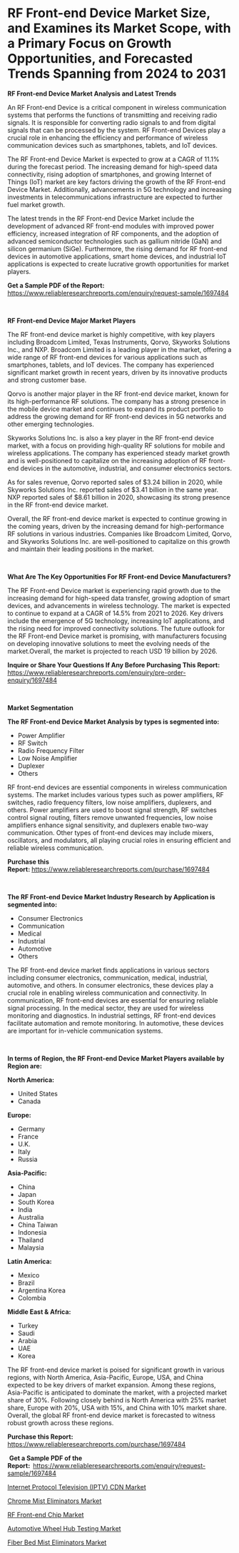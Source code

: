 <p><h1>RF Front-end Device Market Size, and Examines its Market Scope, with a Primary Focus on Growth Opportunities, and Forecasted Trends Spanning from 2024 to 2031</h1></p><p><strong>RF Front-end Device Market Analysis and Latest Trends</strong></p>
<p><p>An RF Front-end Device is a critical component in wireless communication systems that performs the functions of transmitting and receiving radio signals. It is responsible for converting radio signals to and from digital signals that can be processed by the system. RF Front-end Devices play a crucial role in enhancing the efficiency and performance of wireless communication devices such as smartphones, tablets, and IoT devices.</p><p>The RF Front-end Device Market is expected to grow at a CAGR of 11.1% during the forecast period. The increasing demand for high-speed data connectivity, rising adoption of smartphones, and growing Internet of Things (IoT) market are key factors driving the growth of the RF Front-end Device Market. Additionally, advancements in 5G technology and increasing investments in telecommunications infrastructure are expected to further fuel market growth.</p><p>The latest trends in the RF Front-end Device Market include the development of advanced RF front-end modules with improved power efficiency, increased integration of RF components, and the adoption of advanced semiconductor technologies such as gallium nitride (GaN) and silicon germanium (SiGe). Furthermore, the rising demand for RF front-end devices in automotive applications, smart home devices, and industrial IoT applications is expected to create lucrative growth opportunities for market players.</p></p>
<p><strong>Get a Sample PDF of the Report:&nbsp;</strong> <a href="https://www.reliableresearchreports.com/enquiry/request-sample/1697484">https://www.reliableresearchreports.com/enquiry/request-sample/1697484</a></p>
<p>&nbsp;</p>
<p><strong>RF Front-end Device Major Market Players</strong></p>
<p><p>The RF front-end device market is highly competitive, with key players including Broadcom Limited, Texas Instruments, Qorvo, Skyworks Solutions Inc., and NXP. Broadcom Limited is a leading player in the market, offering a wide range of RF front-end devices for various applications such as smartphones, tablets, and IoT devices. The company has experienced significant market growth in recent years, driven by its innovative products and strong customer base.</p><p>Qorvo is another major player in the RF front-end device market, known for its high-performance RF solutions. The company has a strong presence in the mobile device market and continues to expand its product portfolio to address the growing demand for RF front-end devices in 5G networks and other emerging technologies.</p><p>Skyworks Solutions Inc. is also a key player in the RF front-end device market, with a focus on providing high-quality RF solutions for mobile and wireless applications. The company has experienced steady market growth and is well-positioned to capitalize on the increasing adoption of RF front-end devices in the automotive, industrial, and consumer electronics sectors.</p><p>As for sales revenue, Qorvo reported sales of $3.24 billion in 2020, while Skyworks Solutions Inc. reported sales of $3.41 billion in the same year. NXP reported sales of $8.61 billion in 2020, showcasing its strong presence in the RF front-end device market.</p><p>Overall, the RF front-end device market is expected to continue growing in the coming years, driven by the increasing demand for high-performance RF solutions in various industries. Companies like Broadcom Limited, Qorvo, and Skyworks Solutions Inc. are well-positioned to capitalize on this growth and maintain their leading positions in the market.</p></p>
<p>&nbsp;</p>
<p><strong>What Are The Key Opportunities For RF Front-end Device Manufacturers?</strong></p>
<p><p>The RF Front-end Device market is experiencing rapid growth due to the increasing demand for high-speed data transfer, growing adoption of smart devices, and advancements in wireless technology. The market is expected to continue to expand at a CAGR of 14.5% from 2021 to 2026. Key drivers include the emergence of 5G technology, increasing IoT applications, and the rising need for improved connectivity solutions. The future outlook for the RF Front-end Device market is promising, with manufacturers focusing on developing innovative solutions to meet the evolving needs of the market.Overall, the market is projected to reach USD 19 billion by 2026.</p></p>
<p><strong>Inquire or Share Your Questions If Any Before Purchasing This Report:</strong> <a href="https://www.reliableresearchreports.com/enquiry/pre-order-enquiry/1697484">https://www.reliableresearchreports.com/enquiry/pre-order-enquiry/1697484</a></p>
<p>&nbsp;</p>
<p><strong>Market Segmentation</strong></p>
<p><strong>The RF Front-end Device Market Analysis by types is segmented into:</strong></p>
<p><ul><li>Power Amplifier</li><li>RF Switch</li><li>Radio Frequency Filter</li><li>Low Noise Amplifier</li><li>Duplexer</li><li>Others</li></ul></p>
<p><p>RF front-end devices are essential components in wireless communication systems. The market includes various types such as power amplifiers, RF switches, radio frequency filters, low noise amplifiers, duplexers, and others. Power amplifiers are used to boost signal strength, RF switches control signal routing, filters remove unwanted frequencies, low noise amplifiers enhance signal sensitivity, and duplexers enable two-way communication. Other types of front-end devices may include mixers, oscillators, and modulators, all playing crucial roles in ensuring efficient and reliable wireless communication.</p></p>
<p><strong>Purchase this Report:&nbsp;</strong><a href="https://www.reliableresearchreports.com/purchase/1697484">https://www.reliableresearchreports.com/purchase/1697484</a></p>
<p>&nbsp;</p>
<p><strong>The RF Front-end Device Market Industry Research by Application is segmented into:</strong></p>
<p><ul><li>Consumer Electronics</li><li>Communication</li><li>Medical</li><li>Industrial</li><li>Automotive</li><li>Others</li></ul></p>
<p><p>The RF front-end device market finds applications in various sectors including consumer electronics, communication, medical, industrial, automotive, and others. In consumer electronics, these devices play a crucial role in enabling wireless communication and connectivity. In communication, RF front-end devices are essential for ensuring reliable signal processing. In the medical sector, they are used for wireless monitoring and diagnostics. In industrial settings, RF front-end devices facilitate automation and remote monitoring. In automotive, these devices are important for in-vehicle communication systems.</p></p>
<p>&nbsp;</p>
<p><strong>In terms of Region, the RF Front-end Device Market Players available by Region are:</strong></p>
<p>
    <p> <strong> North America: </strong>
        <ul>
            <li>United States</li>
            <li>Canada</li>
        </ul>
        </p> 
    <p> <strong> Europe: </strong>
        <ul>
            <li>Germany</li>
            <li>France</li>
            <li>U.K.</li>
            <li>Italy</li>
            <li>Russia</li>
        </ul>
        </p> 
    <p> <strong> Asia-Pacific: </strong>
        <ul>
            <li>China</li>
            <li>Japan</li>
            <li>South Korea</li>
            <li>India</li>
            <li>Australia</li>
            <li>China Taiwan</li>
            <li>Indonesia</li>
            <li>Thailand</li>
            <li>Malaysia</li>
        </ul>
        </p> 
    <p> <strong> Latin America: </strong>
        <ul>
            <li>Mexico</li>
            <li>Brazil</li>
            <li>Argentina Korea</li>
            <li>Colombia</li>
        </ul>
        </p> 
    <p> <strong> Middle East & Africa: </strong>
        <ul>
            <li>Turkey</li>
            <li>Saudi</li>
            <li>Arabia</li>
            <li>UAE</li>
            <li>Korea</li>
        </ul>
    </p>
    </p>
<p><p>The RF front-end device market is poised for significant growth in various regions, with North America, Asia-Pacific, Europe, USA, and China expected to be key drivers of market expansion. Among these regions, Asia-Pacific is anticipated to dominate the market, with a projected market share of 30%. Following closely behind is North America with 25% market share, Europe with 20%, USA with 15%, and China with 10% market share. Overall, the global RF front-end device market is forecasted to witness robust growth across these regions.</p></p>
<p><strong>Purchase this Report: </strong><a href="https://www.reliableresearchreports.com/purchase/1697484">https://www.reliableresearchreports.com/purchase/1697484</a></p>
<p>&nbsp;<strong>Get a Sample PDF of the Report:&nbsp;&nbsp;</strong><a href="https://www.reliableresearchreports.com/enquiry/request-sample/1697484">https://www.reliableresearchreports.com/enquiry/request-sample/1697484</a></p>
<p><strong></strong></p>
<p><p><a href="https://github.com/AKSHATREPORTPRIME/Market-Research-Report-List-3/blob/main/internet-protocol-television-iptv-cdn-market.md">Internet Protocol Television (IPTV) CDN Market</a></p><p><a href="https://issuu.com/reportprime-2/docs/chrome-mist-eliminators-market-size-2030.pptx">Chrome Mist Eliminators Market</a></p><p><a href="https://github.com/indrystar/Market-Research-Report-List-2/blob/main/rf-front-end-chip-market.md">RF Front-end Chip Market</a></p><p><a href="https://medium.com/@sarahchavez1995/automotive-wheel-hub-testing-market-competitive-analysis-market-trends-and-forecast-to-2031-73d20db09c01">Automotive Wheel Hub Testing Market</a></p><p><a href="https://issuu.com/reportprime-2/docs/fiber-bed-mist-eliminators-market-size-2030.pptx">Fiber Bed Mist Eliminators Market</a></p></p>